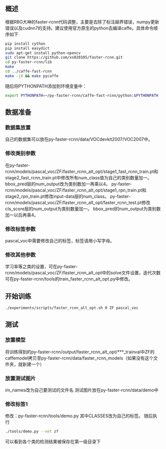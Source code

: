 ## 概述
根据RBG大神的faster-rcnn代码调整，主要是去除了标注越界错误，numpy更新错误以及cudnn7的支持。建议使用官方原生的python去编译caffe。具体命令顺序如下
```bash
pip install cython  
pip install easydict  
sudo apt-get install python-opencv
git clone https://github.com/xs020105/faster-rcnn.git
cd py-faster-rcnn/lib
make
cd ../caffe-fast-rcnn
make -j8 && make pycaffe
```
随后将PYTHONPATH添加到环境变量中：
```bash
export PYTHONPATH=~/py-faster-rcnn/caffe-fast-rcnn/python:$PYTHONPATH 
```
## 数据准备
### 数据集放置
自己的数据集可以放在py-faster-rcnn/data/VOCdevkit2007/VOC2007中。
### 修改类别参数
在py-faster-rcnn/models/pascal_voc/ZF/faster_rcnn_alt_opt/stage1_fast_rcnn_train.pt和stage2_fast_rcnn_train.pt中修改所有num_class值为自己的类别数量加一。
bbox_pred层的num_output改为类别数加一再乘以4。
py-faster-rcnn/models/pascal_voc/ZF/faster_rcnn_alt_opt/stage1_rpn_train.pt和stage2_rpn_train.pt修改input-data层的num_class。
py-faster-rcnn/models/pascal_voc/ZF/faster_rcnn_alt_opt/faster_rcnn_test.pt修改cls_score层的num_output为类别数量加一。
bbox_pred的num_output为类别数加一以后再乘4。
### 修改标签参数
pascal_voc中需要修改自己的标签，标签请用小写字母。
### 修改其他参数
学习率等之类的设置，可在py-faster-rcnn/models/pascal_voc/ZF/faster_rcnn_alt_opt中的solve文件设置，迭代次数可在py-faster-rcnn/tools的train_faster_rcnn_alt_opt.py中修改。
## 开始训练
```bash
./experiments/scripts/faster_rcnn_alt_opt.sh 0 ZF pascal_voc
```
## 测试
### 放置模型
将训练得到的py-faster-rcnn/output/faster_rcnn_alt_opt/***_trainval中ZF的caffemodel拷贝至py-faster-rcnn/data/faster_rcnn_models（如果没有这个文件夹，就新建一个）
### 放置测试图片
im_names改为自己要测试的文件名
测试图片放在py-faster-rcnn/data/demo中
### 修改标签1
修改：py-faster-rcnn/tools/demo.py
其中CLASSES改为自己的标签。
随后执行
```bash
./tools/demo.py --net zf  
```
可以看到各个类的检测结果被保存在第一级目录下 